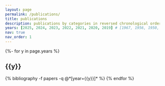 ```yaml
---
layout: page
permalink: /publications/
title: publications
description: publications by categories in reversed chronological order. generated by jekyll-scholar.<br/>†:equal contribution, *:corresponding author
years: [2025, 2024, 2023, 2022, 2021, 2020, 2019] # [1967, 1956, 1950, 1935, 1905]
nav: true
nav_order: 1
---
```

<!-- _pages/publications.md -->
<div class="publications">

{%- for y in page.years %}
  <h2 class="year">{{y}}</h2>
  {% bibliography -f papers -q @*[year={{y}}]* %}
{% endfor %}

</div>
